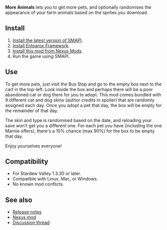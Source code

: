 **More Animals** lets you to get more pets, and optionally randomises the appearance of your farm
animals based on the sprites you download.

## Install
1. [Install the latest version of SMAPI](https://smapi.io).
2. [Install Entoarox Framework](https://www.nexusmods.com/stardewvalley/mods/2269).
3. [Install this mod from Nexus Mods](https://www.nexusmods.com/stardewvalley/mods/2274).
4. Run the game using SMAPI.

## Use
To get more pets, just visit the Bus Stop and go to the empty box next to the cart in the top-left.
Look inside the box and perhaps there will be a poor abandoned cat or dog there for you to adopt.
This mod comes bundled with 9 different cat and dog skins (author credits in spoiler) that are
randomly assigned each day. Once you adopt a pet that day, the box will be empty for the remainder
of that day.

The skin and type is randomised based on the date, and reloading your save won't get you a
different one. For each pet you have (including the one Marnie offers), there's a 10% chance (max
90%) for the box to be empty that day.

Enjoy yourselves everyone!

## Compatibility
* For Stardew Valley 1.3.30 or later.
* Compatible with Linux, Mac, or Windows.
* No known mod conflicts.

## See also
* [Release notes](RELEASE-NOTES.md)
* [Nexus mod](http://www.nexusmods.com/stardewvalley/mods/2274)
* [Discussion thread](https://community.playstarbound.com/threads/smapi-more-animals.125946/)
